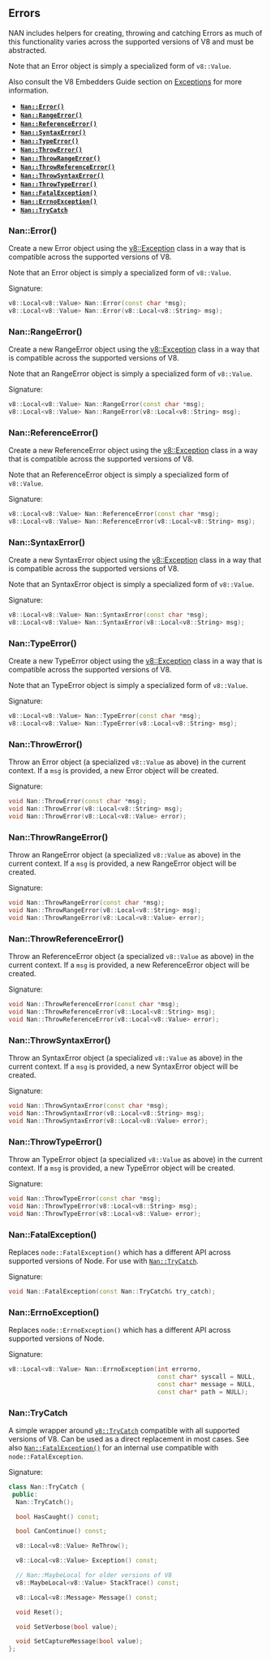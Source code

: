 ## Errors

NAN includes helpers for creating, throwing and catching Errors as much of this functionality varies across the supported versions of V8 and must be abstracted.

Note that an Error object is simply a specialized form of `v8::Value`.

Also consult the V8 Embedders Guide section on [Exceptions](https://developers.google.com/v8/embed#exceptions) for more information.

 - <a href="#api_nan_error"><b><code>Nan::Error()</code></b></a>
 - <a href="#api_nan_range_error"><b><code>Nan::RangeError()</code></b></a>
 - <a href="#api_nan_reference_error"><b><code>Nan::ReferenceError()</code></b></a>
 - <a href="#api_nan_syntax_error"><b><code>Nan::SyntaxError()</code></b></a>
 - <a href="#api_nan_type_error"><b><code>Nan::TypeError()</code></b></a>
 - <a href="#api_nan_throw_error"><b><code>Nan::ThrowError()</code></b></a>
 - <a href="#api_nan_throw_range_error"><b><code>Nan::ThrowRangeError()</code></b></a>
 - <a href="#api_nan_throw_reference_error"><b><code>Nan::ThrowReferenceError()</code></b></a>
 - <a href="#api_nan_throw_syntax_error"><b><code>Nan::ThrowSyntaxError()</code></b></a>
 - <a href="#api_nan_throw_type_error"><b><code>Nan::ThrowTypeError()</code></b></a>
 - <a href="#api_nan_fatal_exception"><b><code>Nan::FatalException()</code></b></a>
 - <a href="#api_nan_errno_exception"><b><code>Nan::ErrnoException()</code></b></a>
 - <a href="#api_nan_try_catch"><b><code>Nan::TryCatch</code></b></a>


<a name="api_nan_error"></a>
### Nan::Error()

Create a new Error object using the [v8::Exception](https://v8docs.nodesource.com/node-8.16/da/d6a/classv8_1_1_exception.html) class in a way that is compatible across the supported versions of V8.

Note that an Error object is simply a specialized form of `v8::Value`.

Signature:

```c++
v8::Local<v8::Value> Nan::Error(const char *msg);
v8::Local<v8::Value> Nan::Error(v8::Local<v8::String> msg);
```


<a name="api_nan_range_error"></a>
### Nan::RangeError()

Create a new RangeError object using the [v8::Exception](https://v8docs.nodesource.com/node-8.16/da/d6a/classv8_1_1_exception.html) class in a way that is compatible across the supported versions of V8.

Note that an RangeError object is simply a specialized form of `v8::Value`.

Signature:

```c++
v8::Local<v8::Value> Nan::RangeError(const char *msg);
v8::Local<v8::Value> Nan::RangeError(v8::Local<v8::String> msg);
```


<a name="api_nan_reference_error"></a>
### Nan::ReferenceError()

Create a new ReferenceError object using the [v8::Exception](https://v8docs.nodesource.com/node-8.16/da/d6a/classv8_1_1_exception.html) class in a way that is compatible across the supported versions of V8.

Note that an ReferenceError object is simply a specialized form of `v8::Value`.

Signature:

```c++
v8::Local<v8::Value> Nan::ReferenceError(const char *msg);
v8::Local<v8::Value> Nan::ReferenceError(v8::Local<v8::String> msg);
```


<a name="api_nan_syntax_error"></a>
### Nan::SyntaxError()

Create a new SyntaxError object using the [v8::Exception](https://v8docs.nodesource.com/node-8.16/da/d6a/classv8_1_1_exception.html) class in a way that is compatible across the supported versions of V8.

Note that an SyntaxError object is simply a specialized form of `v8::Value`.

Signature:

```c++
v8::Local<v8::Value> Nan::SyntaxError(const char *msg);
v8::Local<v8::Value> Nan::SyntaxError(v8::Local<v8::String> msg);
```


<a name="api_nan_type_error"></a>
### Nan::TypeError()

Create a new TypeError object using the [v8::Exception](https://v8docs.nodesource.com/node-8.16/da/d6a/classv8_1_1_exception.html) class in a way that is compatible across the supported versions of V8.

Note that an TypeError object is simply a specialized form of `v8::Value`.

Signature:

```c++
v8::Local<v8::Value> Nan::TypeError(const char *msg);
v8::Local<v8::Value> Nan::TypeError(v8::Local<v8::String> msg);
```


<a name="api_nan_throw_error"></a>
### Nan::ThrowError()

Throw an Error object (a specialized `v8::Value` as above) in the current context. If a `msg` is provided, a new Error object will be created.

Signature:

```c++
void Nan::ThrowError(const char *msg);
void Nan::ThrowError(v8::Local<v8::String> msg);
void Nan::ThrowError(v8::Local<v8::Value> error);
```


<a name="api_nan_throw_range_error"></a>
### Nan::ThrowRangeError()

Throw an RangeError object (a specialized `v8::Value` as above) in the current context. If a `msg` is provided, a new RangeError object will be created.

Signature:

```c++
void Nan::ThrowRangeError(const char *msg);
void Nan::ThrowRangeError(v8::Local<v8::String> msg);
void Nan::ThrowRangeError(v8::Local<v8::Value> error);
```


<a name="api_nan_throw_reference_error"></a>
### Nan::ThrowReferenceError()

Throw an ReferenceError object (a specialized `v8::Value` as above) in the current context. If a `msg` is provided, a new ReferenceError object will be created.

Signature:

```c++
void Nan::ThrowReferenceError(const char *msg);
void Nan::ThrowReferenceError(v8::Local<v8::String> msg);
void Nan::ThrowReferenceError(v8::Local<v8::Value> error);
```


<a name="api_nan_throw_syntax_error"></a>
### Nan::ThrowSyntaxError()

Throw an SyntaxError object (a specialized `v8::Value` as above) in the current context. If a `msg` is provided, a new SyntaxError object will be created.

Signature:

```c++
void Nan::ThrowSyntaxError(const char *msg);
void Nan::ThrowSyntaxError(v8::Local<v8::String> msg);
void Nan::ThrowSyntaxError(v8::Local<v8::Value> error);
```


<a name="api_nan_throw_type_error"></a>
### Nan::ThrowTypeError()

Throw an TypeError object (a specialized `v8::Value` as above) in the current context. If a `msg` is provided, a new TypeError object will be created.

Signature:

```c++
void Nan::ThrowTypeError(const char *msg);
void Nan::ThrowTypeError(v8::Local<v8::String> msg);
void Nan::ThrowTypeError(v8::Local<v8::Value> error);
```

<a name="api_nan_fatal_exception"></a>
### Nan::FatalException()

Replaces `node::FatalException()` which has a different API across supported versions of Node. For use with [`Nan::TryCatch`](#api_nan_try_catch).

Signature:

```c++
void Nan::FatalException(const Nan::TryCatch& try_catch);
```

<a name="api_nan_errno_exception"></a>
### Nan::ErrnoException()

Replaces `node::ErrnoException()` which has a different API across supported versions of Node. 

Signature:

```c++
v8::Local<v8::Value> Nan::ErrnoException(int errorno,
                                         const char* syscall = NULL,
                                         const char* message = NULL,
                                         const char* path = NULL);
```


<a name="api_nan_try_catch"></a>
### Nan::TryCatch

A simple wrapper around [`v8::TryCatch`](https://v8docs.nodesource.com/node-8.16/d4/dc6/classv8_1_1_try_catch.html) compatible with all supported versions of V8. Can be used as a direct replacement in most cases. See also [`Nan::FatalException()`](#api_nan_fatal_exception) for an internal use compatible with `node::FatalException`.

Signature:

```c++
class Nan::TryCatch {
 public:
  Nan::TryCatch();

  bool HasCaught() const;

  bool CanContinue() const;

  v8::Local<v8::Value> ReThrow();

  v8::Local<v8::Value> Exception() const;

  // Nan::MaybeLocal for older versions of V8
  v8::MaybeLocal<v8::Value> StackTrace() const;

  v8::Local<v8::Message> Message() const;

  void Reset();

  void SetVerbose(bool value);

  void SetCaptureMessage(bool value);
};
```

